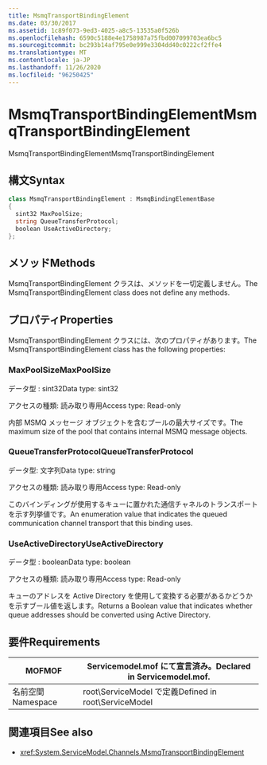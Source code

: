 ```yaml
---
title: MsmqTransportBindingElement
ms.date: 03/30/2017
ms.assetid: 1c89f073-9ed3-4025-a8c5-13535a0f526b
ms.openlocfilehash: 6590c5188e4e1758987a75fbd007099703ea6bc5
ms.sourcegitcommit: bc293b14af795e0e999e3304dd40c0222cf2ffe4
ms.translationtype: MT
ms.contentlocale: ja-JP
ms.lasthandoff: 11/26/2020
ms.locfileid: "96250425"
---
```

# <a name="msmqtransportbindingelement"></a><span data-ttu-id="42b28-102">MsmqTransportBindingElement</span><span class="sxs-lookup"><span data-stu-id="42b28-102">MsmqTransportBindingElement</span></span>

<span data-ttu-id="42b28-103">MsmqTransportBindingElement</span><span class="sxs-lookup"><span data-stu-id="42b28-103">MsmqTransportBindingElement</span></span>  
  
## <a name="syntax"></a><span data-ttu-id="42b28-104">構文</span><span class="sxs-lookup"><span data-stu-id="42b28-104">Syntax</span></span>  
  
```csharp
class MsmqTransportBindingElement : MsmqBindingElementBase  
{  
  sint32 MaxPoolSize;  
  string QueueTransferProtocol;  
  boolean UseActiveDirectory;  
};  
```  
  
## <a name="methods"></a><span data-ttu-id="42b28-105">メソッド</span><span class="sxs-lookup"><span data-stu-id="42b28-105">Methods</span></span>  

 <span data-ttu-id="42b28-106">MsmqTransportBindingElement クラスは、メソッドを一切定義しません。</span><span class="sxs-lookup"><span data-stu-id="42b28-106">The MsmqTransportBindingElement class does not define any methods.</span></span>  
  
## <a name="properties"></a><span data-ttu-id="42b28-107">プロパティ</span><span class="sxs-lookup"><span data-stu-id="42b28-107">Properties</span></span>  

 <span data-ttu-id="42b28-108">MsmqTransportBindingElement クラスには、次のプロパティがあります。</span><span class="sxs-lookup"><span data-stu-id="42b28-108">The MsmqTransportBindingElement class has the following properties:</span></span>  
  
### <a name="maxpoolsize"></a><span data-ttu-id="42b28-109">MaxPoolSize</span><span class="sxs-lookup"><span data-stu-id="42b28-109">MaxPoolSize</span></span>  

 <span data-ttu-id="42b28-110">データ型 : sint32</span><span class="sxs-lookup"><span data-stu-id="42b28-110">Data type: sint32</span></span>  
  
 <span data-ttu-id="42b28-111">アクセスの種類: 読み取り専用</span><span class="sxs-lookup"><span data-stu-id="42b28-111">Access type: Read-only</span></span>  
  
 <span data-ttu-id="42b28-112">内部 MSMQ メッセージ オブジェクトを含むプールの最大サイズです。</span><span class="sxs-lookup"><span data-stu-id="42b28-112">The maximum size of the pool that contains internal MSMQ message objects.</span></span>  
  
### <a name="queuetransferprotocol"></a><span data-ttu-id="42b28-113">QueueTransferProtocol</span><span class="sxs-lookup"><span data-stu-id="42b28-113">QueueTransferProtocol</span></span>  

 <span data-ttu-id="42b28-114">データ型: 文字列</span><span class="sxs-lookup"><span data-stu-id="42b28-114">Data type: string</span></span>  
  
 <span data-ttu-id="42b28-115">アクセスの種類: 読み取り専用</span><span class="sxs-lookup"><span data-stu-id="42b28-115">Access type: Read-only</span></span>  
  
 <span data-ttu-id="42b28-116">このバインディングが使用するキューに置かれた通信チャネルのトランスポートを示す列挙値です。</span><span class="sxs-lookup"><span data-stu-id="42b28-116">An enumeration value that indicates the queued communication channel transport that this binding uses.</span></span>  
  
### <a name="useactivedirectory"></a><span data-ttu-id="42b28-117">UseActiveDirectory</span><span class="sxs-lookup"><span data-stu-id="42b28-117">UseActiveDirectory</span></span>  

 <span data-ttu-id="42b28-118">データ型 : boolean</span><span class="sxs-lookup"><span data-stu-id="42b28-118">Data type: boolean</span></span>  
  
 <span data-ttu-id="42b28-119">アクセスの種類: 読み取り専用</span><span class="sxs-lookup"><span data-stu-id="42b28-119">Access type: Read-only</span></span>  
  
 <span data-ttu-id="42b28-120">キューのアドレスを Active Directory を使用して変換する必要があるかどうかを示すブール値を返します。</span><span class="sxs-lookup"><span data-stu-id="42b28-120">Returns a Boolean value that indicates whether queue addresses should be converted using Active Directory.</span></span>  
  
## <a name="requirements"></a><span data-ttu-id="42b28-121">要件</span><span class="sxs-lookup"><span data-stu-id="42b28-121">Requirements</span></span>  
  
|<span data-ttu-id="42b28-122">MOF</span><span class="sxs-lookup"><span data-stu-id="42b28-122">MOF</span></span>|<span data-ttu-id="42b28-123">Servicemodel.mof にて宣言済み。</span><span class="sxs-lookup"><span data-stu-id="42b28-123">Declared in Servicemodel.mof.</span></span>|  
|---------|-----------------------------------|  
|<span data-ttu-id="42b28-124">名前空間</span><span class="sxs-lookup"><span data-stu-id="42b28-124">Namespace</span></span>|<span data-ttu-id="42b28-125">root\ServiceModel で定義</span><span class="sxs-lookup"><span data-stu-id="42b28-125">Defined in root\ServiceModel</span></span>|  
  
## <a name="see-also"></a><span data-ttu-id="42b28-126">関連項目</span><span class="sxs-lookup"><span data-stu-id="42b28-126">See also</span></span>

- <xref:System.ServiceModel.Channels.MsmqTransportBindingElement>

